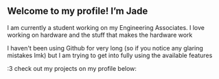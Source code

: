 ## Welcome to my profile! I’m Jade

I am currently a student working on my Engineering Associates. I love working on hardware and the stuff that makes the hardware work

I haven't been using Github for very long (so if you notice any glaring mistakes lmk) but I am trying to get into fully using the available features

:3 check out my projects on my profile below:
